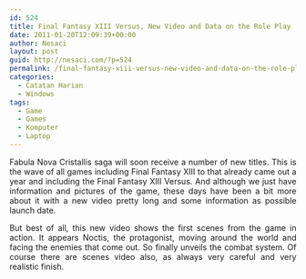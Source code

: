 ```yaml
---
id: 524
title: Final Fantasy XIII Versus, New Video and Data on the Role Play
date: 2011-01-20T12:09:39+00:00
author: Nesaci
layout: post
guid: http://nesaci.com/?p=524
permalink: /final-fantasy-xiii-versus-new-video-and-data-on-the-role-play/
categories:
  - Catatan Harian
  - Windows
tags:
  - Game
  - Games
  - Komputer
  - Laptop
---
```

<p style="text-align: justify;">
  Fabula Nova Cristallis saga will soon receive a number of new titles. This is the wave of all games including Final Fantasy XIII to that already came out a year and including the Final Fantasy XIII Versus. And although we just have information and pictures of the game, these days have been a bit more about it with a new video pretty long and some information as possible launch date.
</p>

<p style="text-align: justify;">
  But best of all, this new video shows the first scenes from the game in action. It appears Noctis, the protagonist, moving around the world and facing the enemies that come out. So finally unveils the combat system. Of course there are scenes video also, as always very careful and very realistic finish.
</p>